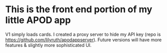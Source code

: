 # This is the front end portion of my little APOD app

V1 simply loads cards. I created a proxy server to hide my API key (repo is https://github.com/lilyruth/apodappserver). Future versions will have more features & slightly more sophisticated UI. 